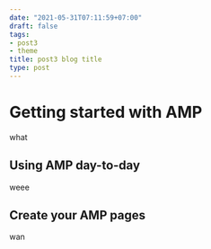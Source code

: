 ```yaml
---
date: "2021-05-31T07:11:59+07:00"
draft: false
tags:
- post3
- theme
title: post3 blog title
type: post
---
```


# Getting started with AMP
what

## Using AMP day-to-day
weee

## Create your AMP pages
wan


